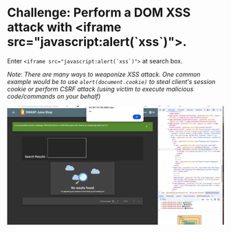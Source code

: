 # Challenge: Perform a DOM XSS attack with \<iframe src=\"javascript:alert\(\`xss\`\)\"\>.

Enter ``<iframe src="javascript:alert(`xss`)">`` at search box.

_Note: There are many ways to weaponize XSS attack. One common example would be to use `alert(document.cookie)` to steal client's session cookie or perform CSRF attack (using victim to execute malicious code/commands on your behalf)_ 

![DOM XSS attack](/assets/dom-xss-attack.png)